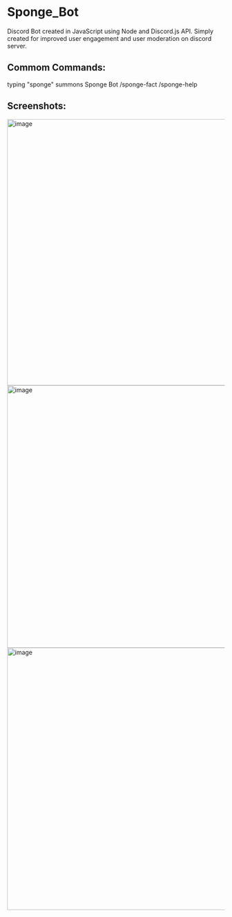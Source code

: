 # Sponge_Bot

Discord Bot created in JavaScript using Node and Discord.js API. Simply created for improved user engagement and user moderation on discord server.

## Commom Commands:
typing "sponge" summons Sponge Bot
/sponge-fact
/sponge-help

## Screenshots:

<img width="616" alt="image" src="https://github.com/sjverdejo/Sponge_Bot/assets/43007944/d1855910-7cbf-4cb3-b402-a4759221ee6d">
<img width="607" alt="image" src="https://github.com/sjverdejo/Sponge_Bot/assets/43007944/a1c6cd6e-a717-4cfe-b8ee-9ac76f3364ce">
<img width="607" alt="image" src="https://github.com/sjverdejo/Sponge_Bot/assets/43007944/e3df1434-7922-458c-ab5b-fd636117160a">
